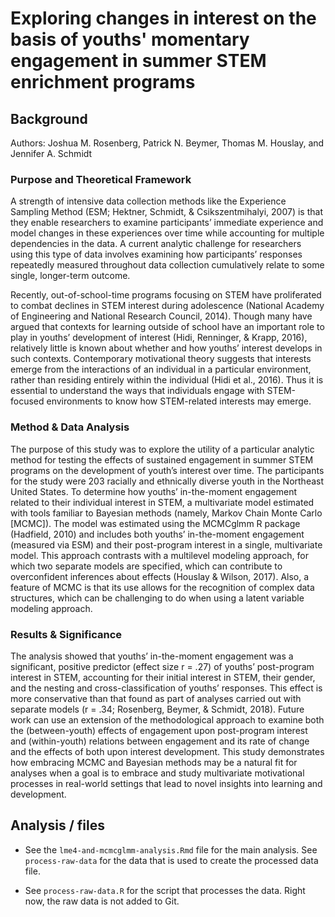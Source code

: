 # Exploring changes in interest on the basis of youths' momentary engagement in summer STEM enrichment programs

## Background

Authors: Joshua M. Rosenberg, Patrick N. Beymer, Thomas M. Houslay, and Jennifer A. Schmidt

### Purpose and Theoretical Framework

A strength of intensive data collection methods like the Experience Sampling Method (ESM; Hektner, Schmidt, & Csikszentmihalyi, 2007) is that they enable researchers to examine participants’ immediate experience and model changes in these experiences over time while accounting for multiple dependencies in the data. A current analytic challenge for researchers using this type of data involves examining how participants’ responses repeatedly measured throughout data collection cumulatively relate to some single, longer-term outcome. 

Recently, out-of-school-time programs focusing on STEM  have proliferated to combat declines in STEM interest during adolescence (National Academy of Engineering and National Research Council, 2014). Though many have argued that contexts for learning outside of school have an important role to play in youths’ development of interest (Hidi, Renninger, & Krapp, 2016), relatively little is known about whether and how youths’ interest develops in such contexts. Contemporary motivational theory suggests that interests emerge from the interactions of an individual in a particular environment, rather than residing entirely within the individual (Hidi et al., 2016). Thus it is essential to understand the ways that individuals engage with STEM-focused environments to know how STEM-related interests may emerge. 

### Method & Data Analysis

The purpose of this study was to explore the utility of a particular analytic method for testing the effects of sustained engagement in summer STEM programs on the development of youth’s interest over time. The participants for the study were 203 racially and ethnically diverse youth in the Northeast United States. To determine how youths’ in-the-moment engagement related to their individual interest in STEM, a multivariate model estimated with tools familiar to Bayesian methods (namely, Markov Chain Monte Carlo [MCMC]). The model was estimated using the MCMCglmm R package (Hadfield, 2010) and includes both youths’ in-the-moment engagement (measured via ESM) and their post-program interest in a single, multivariate model. This approach contrasts with a multilevel modeling approach, for which two separate models are specified, which can contribute to overconfident inferences about effects (Houslay & Wilson, 2017). Also, a feature of MCMC is that its use allows for the recognition of complex data structures, which can be challenging to do when using a latent variable modeling approach.

### Results & Significance

The analysis showed that youths’ in-the-moment engagement was a significant, positive predictor (effect size r = .27) of youths’ post-program interest in STEM, accounting for their initial interest in STEM, their gender, and the nesting and cross-classification of youths’ responses. This effect is more conservative than that found as part of analyses carried out with separate models (r = .34; Rosenberg, Beymer, & Schmidt, 2018). Future work can use an extension of the methodological approach to examine both the (between-youth) effects of engagement upon post-program interest and (within-youth) relations between engagement and its rate of change and the effects of both upon interest development. This study demonstrates how embracing MCMC and Bayesian methods may be a natural fit for analyses when a goal is to embrace and study multivariate motivational processes in real-world settings that lead to novel insights into learning and development. 

## Analysis / files

- See the `lme4-and-mcmcglmm-analysis.Rmd` file for the main analysis. See `process-raw-data` for the data that is used to create the processed data file.

- See `process-raw-data.R` for the script that processes the data. Right now, the raw data is not added to Git.
